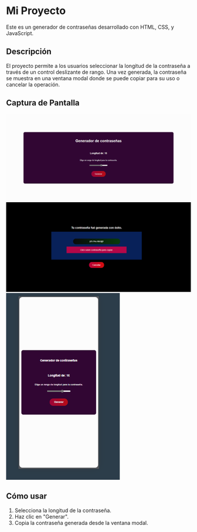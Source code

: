 # Mi Proyecto

Este es un generador de contraseñas desarrollado con HTML, CSS, y JavaScript.

## Descripción

El proyecto permite a los usuarios seleccionar la longitud de la contraseña a través de un control deslizante de rango. Una vez generada, la contraseña se muestra en una ventana modal donde se puede copiar para su uso o cancelar la operación.

## Captura de Pantalla

![Generador de Contraseñas](./images/image-1.png)
![Generador de Contraseñas](./images/image-2.png)
![Generador de Contraseñas](./images/image-responsive.png)

## Cómo usar

1. Selecciona la longitud de la contraseña.
2. Haz clic en "Generar".
3. Copia la contraseña generada desde la ventana modal.
